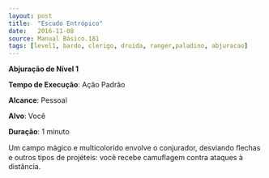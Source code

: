 ```yaml
---
layout: post
title:  "Escudo Entrópico"
date:   2016-11-08
source: Manual Básico.181
tags: [level1, bardo, clerigo, druida, ranger,paladino, abjuracao]
---
```


**Abjuração de Nível 1**

**Tempo de Execução**: Ação Padrão

**Alcance**: Pessoal

**Alvo**: Você

**Duração**: 1 minuto


Um campo mágico e multicolorido envolve o conjurador, desviando ﬂechas e outros tipos de projéteis: você recebe camuﬂagem contra ataques à distância.
